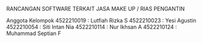 RANCANGAN SOFTWARE TERKAIT JASA MAKE UP / RIAS PENGANTIN

Anggota Kelompok
 4522210019 : Lutfiah Rizka S
 4522210023 : Yesi Agustin
 4522210054 : Siti Intan Nia
 4522210114 : Nur Ikhsan A
 4522210124 : Muhammad Septian F
